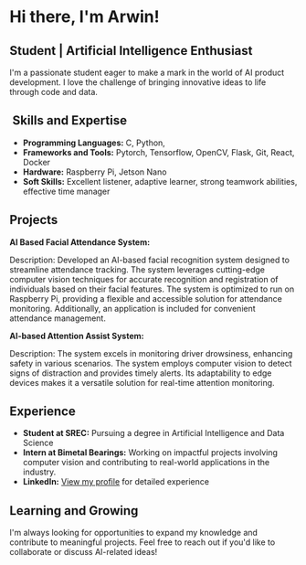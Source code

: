 #  Hi there, I'm Arwin!

##  Student | Artificial Intelligence Enthusiast

I'm a passionate student eager to make a mark in the world of AI product development. I love the challenge of bringing innovative ideas to life through code and data.

## ️ Skills and Expertise

- **Programming Languages:** C, Python, 
- **Frameworks and Tools:** Pytorch, Tensorflow, OpenCV, Flask, Git, React, Docker
- **Hardware:** Raspberry Pi, Jetson Nano
- **Soft Skills:** Excellent listener, adaptive learner, strong teamwork abilities, effective time manager 

##  Projects

**AI Based Facial Attendance System:**

Description: Developed an AI-based facial recognition system designed to streamline attendance tracking. The system leverages cutting-edge computer vision techniques for accurate recognition and registration of individuals based on their facial features. The system is optimized to run on Raspberry Pi, providing a flexible and accessible solution for attendance monitoring. Additionally, an application is included for convenient attendance management.

**AI-based Attention Assist System:**

Description: The system excels in monitoring driver drowsiness, enhancing safety in various scenarios. The system employs computer vision to detect signs of distraction and provides timely alerts. Its adaptability to edge devices makes it a versatile solution for real-time attention monitoring. 


##  Experience

- **Student at SREC:** Pursuing a degree in Artificial Intelligence and Data Science
- **Intern at Bimetal Bearings:** Working on impactful projects involving computer vision and contributing to real-world applications in the industry.
- **LinkedIn:** [View my profile](https://www.linkedin.com/in/arwindh-raj-0155b621a/) for detailed experience

##  Learning and Growing

I'm always looking for opportunities to expand my knowledge and contribute to meaningful projects. Feel free to reach out if you'd like to collaborate or discuss AI-related ideas!
